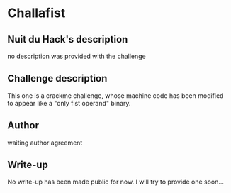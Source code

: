 # Challafist

## Nuit du Hack's description

no description was provided with the challenge

## Challenge description

This one is a crackme challenge, whose machine code has been modified to appear like a "only fist operand" binary.

## Author
waiting author agreement

## Write-up
No write-up has been made public for now. I will try to provide one soon...
